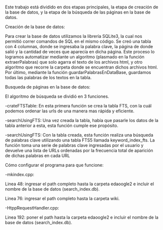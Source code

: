 Este trabajo está dividido en dos etapas principales, la etapa de creación de la base de datos, y la etapa de la búsqueda de las páginas en la base de datos.

Creación de la base de datos:

Para crear la base de datos utilizamos la librería SQLite3, la cual nos permitió correr comandos de SQL en el mismo código. Se creó una tabla con 4 columnas, donde se ingresaba la palabra clave,
la página de donde salió y la cantidad de veces que aparecía en dicha página. Este proceso lo logramos automatizar mediante un algoritmo (plasmado en la función extraerPalabras) que solo agarra 
el texto de los archivos html, y otro algoritmo que recorre la carpeta donde se encuentran dichos archivos html. Por último, mediante la función guardarPalabrasEnDataBase, guardamos todas las
palabras de los textos en la tabla.


Busqueda de páginas en la base de datos:

El algoritmo de búsqueda se dividió en 3 funciones.

-crateFTSTable: En esta primera función se crea la tabla FTS, con la cuál podemos ordenar las urls de una manera mas rápida y eficiente.

-searchUsingFTS: Una vez creada la tabla, había que pasarle los datos de la tabla anterior a esta, esta función cumple ese propósito.

-searchUsingFTS: Con la tabla creada, esta función realiza una búsqueda de palabras clave utilizando una tabla FTS5 llamada keyword_index_fts. La función toma una serie de palabras clave ingresadas por el usuario y devuelve una lista de URLs ordenadas por la frecuencia total de aparición de dichas palabras en cada URL


Cómo configurar el programa para que funcione:

-mkindex.cpp:

  Linea 48: ingresar el path completo hasta la carpeta edaoogle2 e incluir el nombre de la base de datos (search_index.db).
  
  Linea 76: ingresar el path completo hasta la carpeta wiki.
  
-HtppRequestHandler.cpp:

  Linea 192: poner el path hasta la carpeta edaoogle2 e incluir el nombre de la base de datos (search_index.db).

